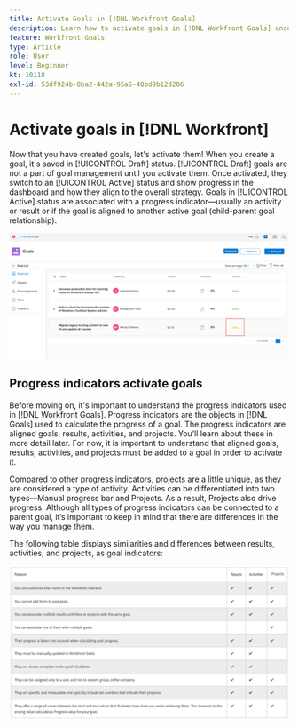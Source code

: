 ```yaml
---
title: Activate Goals in [!DNL Workfront Goals]
description: Learn how to activate goals in [!DNL Workfront Goals] once you have created them.
feature: Workfront Goals
type: Article
role: User
level: Beginner
kt: 10118
exl-id: 53df924b-0ba2-442a-95a6-40bd9b12d206
---
```

# Activate goals in [!DNL Workfront]

Now that you have created goals, let's activate them! When you create a goal, it's saved in [!UICONTROL Draft] status. [!UICONTROL Draft] goals are not a part of goal management until you activate them. Once activated, they switch to an [!UICONTROL Active] status and show progress in the dashboard and how they align to the overall strategy. Goals in [!UICONTROL Active] status are associated with a progress indicator—usually an activity or result or if the goal is aligned to another active goal (child-parent goal relationship).

![A screenshot of a goal in Workfront Goals in a Draft status](assets/04-workfront-goals-activate-goals.png)

## Progress indicators activate goals

Before moving on, it's important to understand the progress indicators used in [!DNL Workfront Goals]. Progress indicators are the objects in [!DNL Goals] used to calculate the progress of a goal. The progress indicators are aligned goals, results, activities, and projects. You’ll learn about these in more detail later. For now, it is important to understand that aligned goals, results, activities, and projects must be added to a goal in order to activate it.

Compared to other progress indicators, projects are a little unique, as they are considered a type of activity. Activities can be differentiated into two types—Manual progress bar and Projects. As a result, Projects also drive progress. Although all types of progress indicators can be connected to a parent goal, it’s important to keep in mind that there are differences in the way you manage them.

The following table displays similarities and differences between results, activities, and projects, as goal indicators:

![A table of the similarities and differences between results, activities, and projects, as goal indicators.](assets/05-workfront-goals-progress-indicators.png)
